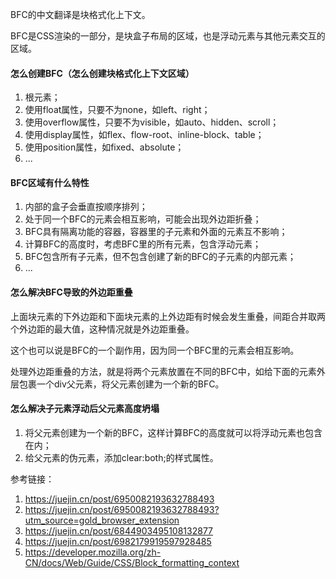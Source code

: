 BFC的中文翻译是块格式化上下文。

BFC是CSS渲染的一部分，是块盒子布局的区域，也是浮动元素与其他元素交互的区域。



#### 怎么创建BFC（怎么创建块格式化上下文区域）

1. 根元素<html>；
2. 使用float属性，只要不为none，如left、right；
3. 使用overflow属性，只要不为visible，如auto、hidden、scroll；
4. 使用display属性，如flex、flow-root、inline-block、table；
5. 使用position属性，如fixed、absolute；
6. ...



#### BFC区域有什么特性

1. 内部的盒子会垂直按顺序排列；
2. 处于同一个BFC的元素会相互影响，可能会出现外边距折叠；
3. BFC具有隔离功能的容器，容器里的子元素和外面的元素互不影响；
4. 计算BFC的高度时，考虑BFC里的所有元素，包含浮动元素；
5. BFC包含所有子元素，但不包含创建了新的BFC的子元素的内部元素；
6. ...



#### 怎么解决BFC导致的外边距重叠

上面块元素的下外边距和下面块元素的上外边距有时候会发生重叠，间距合并取两个外边距的最大值，这种情况就是外边距重叠。

这个也可以说是BFC的一个副作用，因为同一个BFC里的元素会相互影响。

处理外边距重叠的方法，就是将两个元素放置在不同的BFC中，如给下面的元素外层包裹一个div父元素，将父元素创建为一个新的BFC。



#### 怎么解决子元素浮动后父元素高度坍塌

1. 将父元素创建为一个新的BFC，这样计算BFC的高度就可以将浮动元素也包含在内；
2. 给父元素的伪元素，添加clear:both;的样式属性。



参考链接：

1. https://juejin.cn/post/6950082193632788493
1. https://juejin.cn/post/6950082193632788493?utm_source=gold_browser_extension
1. https://juejin.cn/post/6844903495108132877
1. https://juejin.cn/post/6982179919597928485
1. https://developer.mozilla.org/zh-CN/docs/Web/Guide/CSS/Block_formatting_context